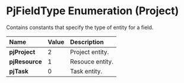
# PjFieldType Enumeration (Project)

Contains constants that specify the type of entity for a field.



|**Name**|**Value**|**Description**|
|:-----|:-----|:-----|
| **pjProject**|2|Project entity.|
| **pjResource**|1|Resouce entity.|
| **pjTask**|0|Task entity.|
